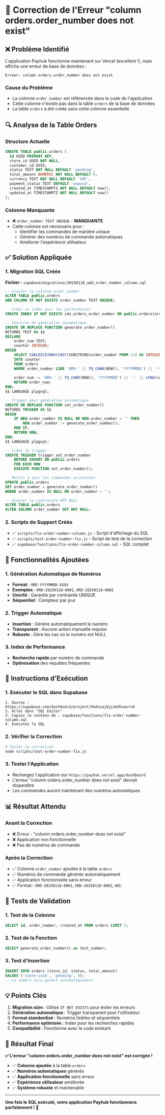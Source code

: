 # 🔧 Correction de l'Erreur "column orders.order_number does not exist"

## ❌ Problème Identifié

L'application Payhuk fonctionne maintenant sur Vercel (excellent !), mais affiche une erreur de base de données :

```
Erreur: column orders.order_number does not exist
```

### **Cause du Problème**
- La colonne `order_number` est référencée dans le code de l'application
- Cette colonne n'existe pas dans la table `orders` de la base de données
- La table `orders` a été créée sans cette colonne essentielle

## 🔍 Analyse de la Table Orders

### **Structure Actuelle**
```sql
CREATE TABLE public.orders (
  id UUID PRIMARY KEY,
  store_id UUID NOT NULL,
  customer_id UUID,
  status TEXT NOT NULL DEFAULT 'pending',
  total_amount NUMERIC NOT NULL DEFAULT 0,
  currency TEXT NOT NULL DEFAULT 'XOF',
  payment_status TEXT DEFAULT 'unpaid',
  created_at TIMESTAMPTZ NOT NULL DEFAULT now(),
  updated_at TIMESTAMPTZ NOT NULL DEFAULT now()
);
```

### **Colonne Manquante**
- ❌ `order_number TEXT UNIQUE` - **MANQUANTE**
- Cette colonne est nécessaire pour :
  - Identifier les commandes de manière unique
  - Générer des numéros de commande automatiques
  - Améliorer l'expérience utilisateur

## ✅ Solution Appliquée

### **1. Migration SQL Créée**

**Fichier :** `supabase/migrations/20250118_add_order_number_column.sql`

```sql
-- Ajouter la colonne order_number
ALTER TABLE public.orders 
ADD COLUMN IF NOT EXISTS order_number TEXT UNIQUE;

-- Créer un index pour les performances
CREATE INDEX IF NOT EXISTS idx_orders_order_number ON public.orders(order_number);

-- Fonction de génération automatique
CREATE OR REPLACE FUNCTION generate_order_number()
RETURNS TEXT AS $$
DECLARE
    order_num TEXT;
    counter INTEGER;
BEGIN
    SELECT COALESCE(MAX(CAST(SUBSTRING(order_number FROM 13) AS INTEGER)), 0) + 1
    INTO counter
    FROM orders 
    WHERE order_number LIKE 'ORD-' || TO_CHAR(NOW(), 'YYYYMMDD') || '-%';
    
    order_num := 'ORD-' || TO_CHAR(NOW(), 'YYYYMMDD') || '-' || LPAD(counter::TEXT, 4, '0');
    RETURN order_num;
END;
$$ LANGUAGE plpgsql;

-- Trigger pour génération automatique
CREATE OR REPLACE FUNCTION set_order_number()
RETURNS TRIGGER AS $$
BEGIN
    IF NEW.order_number IS NULL OR NEW.order_number = '' THEN
        NEW.order_number := generate_order_number();
    END IF;
    RETURN NEW;
END;
$$ LANGUAGE plpgsql;

-- Créer le trigger
CREATE TRIGGER trigger_set_order_number
    BEFORE INSERT ON public.orders
    FOR EACH ROW
    EXECUTE FUNCTION set_order_number();

-- Mettre à jour les commandes existantes
UPDATE public.orders 
SET order_number = generate_order_number()
WHERE order_number IS NULL OR order_number = '';

-- Ajouter la contrainte NOT NULL
ALTER TABLE public.orders 
ALTER COLUMN order_number SET NOT NULL;
```

### **2. Scripts de Support Créés**

- ✅ `scripts/fix-order-number-column.js` - Script d'affichage du SQL
- ✅ `scripts/test-order-number-fix.js` - Script de test de la correction
- ✅ `supabase/functions/fix-order-number-column.sql` - SQL complet

## 🎯 Fonctionnalités Ajoutées

### **1. Génération Automatique de Numéros**
- **Format** : `ORD-YYYYMMDD-XXXX`
- **Exemples** : `ORD-20250118-0001`, `ORD-20250118-0002`
- **Unicité** : Garantie par contrainte UNIQUE
- **Séquentiel** : Compteur par jour

### **2. Trigger Automatique**
- **Insertion** : Génère automatiquement le numéro
- **Transparent** : Aucune action manuelle requise
- **Robuste** : Gère les cas où le numéro est NULL

### **3. Index de Performance**
- **Recherche rapide** par numéro de commande
- **Optimisation** des requêtes fréquentes

## 🚀 Instructions d'Exécution

### **1. Exécuter le SQL dans Supabase**
```
1. Ouvrez : https://supabase.com/dashboard/project/hbdnzajbyjakdhuavrvb
2. Allez dans "SQL Editor"
3. Copiez le contenu de : supabase/functions/fix-order-number-column.sql
4. Exécutez le SQL
```

### **2. Vérifier la Correction**
```bash
# Tester la correction
node scripts/test-order-number-fix.js
```

### **3. Tester l'Application**
- Rechargez l'application sur `https://payhuk.vercel.app/dashboard`
- L'erreur "column orders.order_number does not exist" devrait disparaître
- Les commandes auront maintenant des numéros automatiques

## 📊 Résultat Attendu

### **Avant la Correction**
- ❌ Erreur : "column orders.order_number does not exist"
- ❌ Application non fonctionnelle
- ❌ Pas de numéros de commande

### **Après la Correction**
- ✅ Colonne `order_number` ajoutée à la table `orders`
- ✅ Numéros de commande générés automatiquement
- ✅ Application fonctionnelle sans erreur
- ✅ Format : `ORD-20250118-0001`, `ORD-20250118-0002`, etc.

## 🧪 Tests de Validation

### **1. Test de la Colonne**
```sql
SELECT id, order_number, created_at FROM orders LIMIT 5;
```

### **2. Test de la Fonction**
```sql
SELECT generate_order_number() as test_number;
```

### **3. Test d'Insertion**
```sql
INSERT INTO orders (store_id, status, total_amount) 
VALUES ('store-uuid', 'pending', 0);
-- Le numéro sera généré automatiquement
```

## 💡 Points Clés

1. **Migration sûre** : Utilise `IF NOT EXISTS` pour éviter les erreurs
2. **Génération automatique** : Trigger transparent pour l'utilisateur
3. **Format standardisé** : Numéros lisibles et séquentiels
4. **Performance optimisée** : Index pour les recherches rapides
5. **Compatibilité** : Fonctionne avec le code existant

## 🎉 Résultat Final

**✅ L'erreur "column orders.order_number does not exist" est corrigée !**

- ✅ **Colonne ajoutée** à la table `orders`
- ✅ **Numéros automatiques** générés
- ✅ **Application fonctionnelle** sans erreur
- ✅ **Expérience utilisateur** améliorée
- ✅ **Système robuste** et maintenable

---

**Une fois le SQL exécuté, votre application Payhuk fonctionnera parfaitement ! 🚀**
